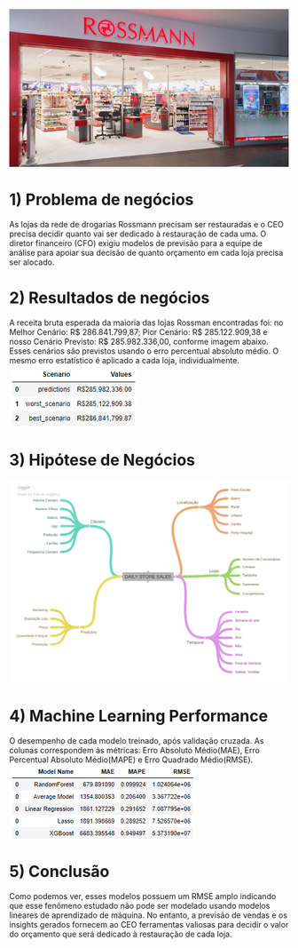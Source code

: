 <img src="/img/Rossmann.jpg" alt="rossmann"/>

<h1> 1) Problema de negócios </h1>
As lojas da rede de drogarias Rossmann precisam ser restauradas e o CEO precisa decidir quanto vai ser dedicado à restauração de cada uma. O diretor financeiro (CFO) exigiu modelos de previsão para a equipe de análise para apoiar sua decisão de quanto orçamento em cada loja precisa ser alocado.


<h1> 2) Resultados de negócios </h1>
A receita bruta esperada da maioria das lojas Rossman encontradas foi: no Melhor Cenário: R$ 286.841.799,87; Pior Cenário: R$ 285.122.909,38 e nosso Cenário Previsto: R$ 285.982.336,00, conforme imagem abaixo. Esses cenários são previstos usando o erro percentual absoluto médio. O mesmo erro estatístico é aplicado a cada loja, individualmente. 

<img src="/img/Scenario.png" alt="scenario"/>

<h1> 3) Hipótese de Negócios </h1>


  
<img src="/img/MindMapHypothesis.png" alt="mindmap"/>
  
  

<h1> 4) Machine Learning Performance </h1>
O desempenho de cada modelo treinado, após validação cruzada. As colunas correspondem às métricas: Erro Absoluto Médio(MAE), Erro Percentual Absoluto Médio(MAPE) e Erro Quadrado Médio(RMSE).


<img src="/img/Machine.png" alt="machine"/>


<h1> 5) Conclusão </h1>

Como podemos ver, esses modelos possuem um RMSE amplo indicando que esse fenômeno estudado não pode ser modelado usando modelos lineares de aprendizado de máquina. No entanto, a previsão de vendas e os insights gerados fornecem ao CEO ferramentas valiosas para decidir o valor do orçamento que será dedicado à restauração de cada loja.
  
  
  
